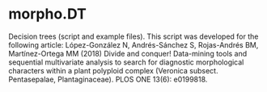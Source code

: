 # morpho.DT
Decision trees (script and example files). This script was developed for the following article: López-González N, Andrés-Sánchez S, Rojas-Andrés BM, Martínez-Ortega MM (2018) Divide and conquer! Data-mining tools and sequential multivariate analysis to search for diagnostic morphological characters within a plant polyploid complex (Veronica subsect. Pentasepalae, Plantaginaceae). PLOS ONE 13(6): e0199818.
